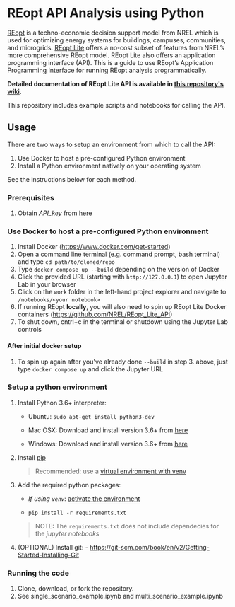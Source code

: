 # REopt API Analysis using Python

[REopt](https://reopt.nrel.gov/) is a techno-economic decision support model
from NREL which is used for optimizing energy systems for buildings, campuses,
communities, and microgrids. [REopt Lite](https://reopt.nrel.gov/tool) offers a
no-cost subset of features from NREL’s more comprehensive REopt model. REopt
Lite also offers an application programming interface (API). This is a guide to
use REopt’s Application Programming Interface for running REopt analysis
programmatically.

**Detailed documentation of REopt Lite API is available in [this repository's wiki](https://github.com/NREL/REopt-API-Analysis/wiki).**

This repository includes example scripts and notebooks for calling the API.

## Usage
There are two ways to setup an environment from which to call the API:

1. Use Docker to host a pre-configured Python environment
2. Install a Python environment natively on your operating system

See the instructions below for each method.

### Prerequisites

1. Obtain *API\_key* from [here](https://developer.nrel.gov/signup/)

### Use Docker to host a pre-configured Python environment
1. Install Docker (https://www.docker.com/get-started)
2. Open a command line terminal (e.g. command prompt, bash terminal) and type `cd path/to/cloned/repo`
3. Type `docker compose up --build` depending on the version of Docker
4. Click the provided URL (starting with `http://127.0.0.1`) to open Jupyter Lab in your browser
5. Click on the `work` folder in the left-hand project explorer and navigate to `/notebooks/<your notebook>`
6. If running REopt **locally**, you will also need to spin up REopt Lite Docker containers (https://github.com/NREL/REopt_Lite_API)
7. To shut down, cntrl+c in the terminal or shutdown using the Jupyter Lab controls

#### After initial docker setup
1. To spin up again after you've already done `--build` in step 3. above, just type `docker compose up` and click the Jupyter URL

### Setup a python environment
1. Install Python 3.6+ interpreter:

    - Ubuntu: `sudo apt-get install python3-dev`

    - Mac OSX: Download and install version 3.6+ from
      [here](https://www.python.org/downloads/mac-osx/)

    - Windows: Download and install version 3.6+ from
      [here](https://www.python.org/downloads/windows/)

2. Install [pip](https://pip.pypa.io/en/stable/installing/)

    > Recommended: use a [virtual
    > environment with venv](https://docs.python.org/3/library/venv.html)

3. Add the required python packages:

    - *If using `venv`*: [activate
      the environment](https://docs.python.org/3/library/venv.html)

    - `pip install -r requirements.txt`

    > NOTE: The `requirements.txt` does not include dependecies for the *jupyter
    > notebooks*

4. (OPTIONAL) Install git: - https://git-scm.com/book/en/v2/Getting-Started-Installing-Git


### Running the code
1.  Clone, download, or fork the repository. 
2.  See single_scenario_example.ipynb and multi_scenario_example.ipynb
